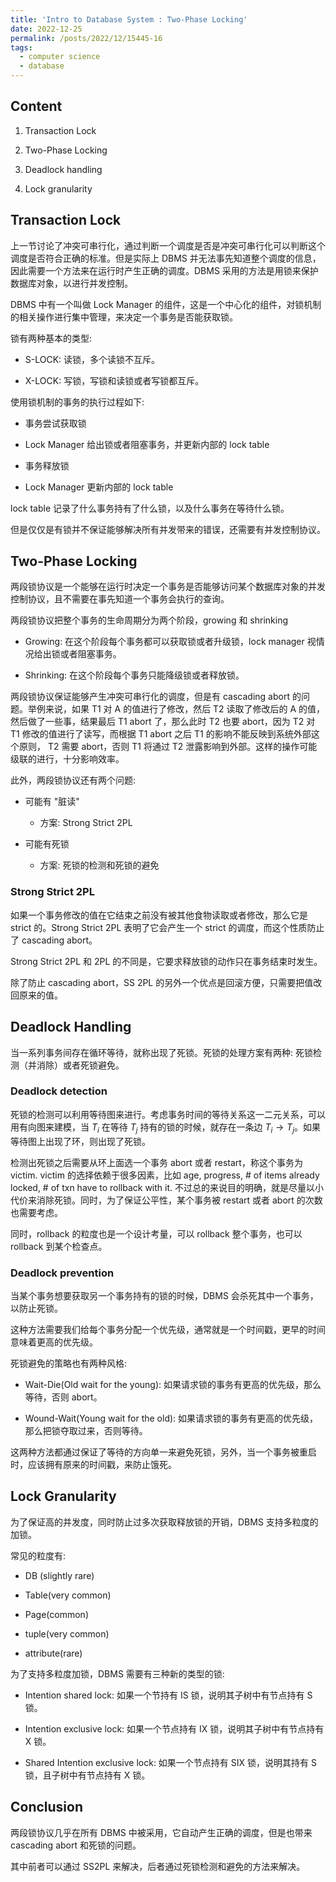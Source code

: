 ```yaml
---
title: 'Intro to Database System : Two-Phase Locking'
date: 2022-12-25
permalink: /posts/2022/12/15445-16
tags:
  - computer science
  - database
---
```


## Content

1. Transaction Lock

2. Two-Phase Locking

3. Deadlock handling

4. Lock granularity

## Transaction Lock

上一节讨论了冲突可串行化，通过判断一个调度是否是冲突可串行化可以判断这个调度是否符合正确的标准。但是实际上 DBMS 并无法事先知道整个调度的信息，因此需要一个方法来在运行时产生正确的调度。DBMS 采用的方法是用锁来保护数据库对象，以进行并发控制。

DBMS 中有一个叫做 Lock Manager 的组件，这是一个中心化的组件，对锁机制的相关操作进行集中管理，来决定一个事务是否能获取锁。

锁有两种基本的类型:

- S-LOCK: 读锁，多个读锁不互斥。

- X-LOCK: 写锁，写锁和读锁或者写锁都互斥。

使用锁机制的事务的执行过程如下:

- 事务尝试获取锁

- Lock Manager 给出锁或者阻塞事务，并更新内部的 lock table

- 事务释放锁

- Lock Manager 更新内部的 lock table

lock table 记录了什么事务持有了什么锁，以及什么事务在等待什么锁。

但是仅仅是有锁并不保证能够解决所有并发带来的错误，还需要有并发控制协议。

## Two-Phase Locking

两段锁协议是一个能够在运行时决定一个事务是否能够访问某个数据库对象的并发控制协议，且不需要在事先知道一个事务会执行的查询。

两段锁协议把整个事务的生命周期分为两个阶段，growing 和 shrinking

- Growing: 在这个阶段每个事务都可以获取锁或者升级锁，lock manager 视情况给出锁或者阻塞事务。

- Shrinking: 在这个阶段每个事务只能降级锁或者释放锁。

两段锁协议保证能够产生冲突可串行化的调度，但是有 cascading abort 的问题。举例来说，如果 T1 对 A 的值进行了修改，然后 T2 读取了修改后的 A 的值，然后做了一些事，结果最后 T1 abort 了，那么此时 T2 也要 abort，因为 T2 对 T1 修改的值进行了读写，而根据 T1 abort 之后 T1 的影响不能反映到系统外部这个原则， T2 需要 abort，否则 T1 将通过 T2 泄露影响到外部。这样的操作可能级联的进行，十分影响效率。

此外，两段锁协议还有两个问题:

- 可能有 "脏读"
    - 方案: Strong Strict 2PL

- 可能有死锁
    - 方案: 死锁的检测和死锁的避免

### Strong Strict 2PL

如果一个事务修改的值在它结束之前没有被其他食物读取或者修改，那么它是 strict 的。Strong Strict 2PL 表明了它会产生一个 strict 的调度，而这个性质防止了 cascading abort。

Strong Strict 2PL 和 2PL 的不同是，它要求释放锁的动作只在事务结束时发生。

除了防止 cascading abort，SS 2PL 的另外一个优点是回滚方便，只需要把值改回原来的值。

## Deadlock Handling

当一系列事务间存在循环等待，就称出现了死锁。死锁的处理方案有两种: 死锁检测（并消除）或者死锁避免。

### Deadlock detection

死锁的检测可以利用等待图来进行。考虑事务时间的等待关系这一二元关系，可以用有向图来建模，当 $T_i$ 在等待 $T_j$ 持有的锁的时候，就存在一条边 $T_i \to T_j$。如果等待图上出现了环，则出现了死锁。

检测出死锁之后需要从环上面选一个事务 abort 或者 restart，称这个事务为 victim. victim 的选择依赖于很多因素，比如 age, progress, # of items already locked, # of txn have to rollback with it. 不过总的来说目的明确，就是尽量以小代价来消除死锁。同时，为了保证公平性，某个事务被 restart 或者 abort 的次数也需要考虑。

同时，rollback 的粒度也是一个设计考量，可以 rollback 整个事务，也可以 rollback 到某个检查点。

### Deadlock prevention

当某个事务想要获取另一个事务持有的锁的时候，DBMS 会杀死其中一个事务，以防止死锁。

这种方法需要我们给每个事务分配一个优先级，通常就是一个时间戳，更早的时间意味着更高的优先级。

死锁避免的策略也有两种风格:

- Wait-Die(Old wait for the young): 如果请求锁的事务有更高的优先级，那么等待，否则 abort。

- Wound-Wait(Young wait for the old): 如果请求锁的事务有更高的优先级，那么把锁夺取过来，否则等待。

这两种方法都通过保证了等待的方向单一来避免死锁，另外，当一个事务被重启时，应该拥有原来的时间戳，来防止饿死。

## Lock Granularity

为了保证高的并发度，同时防止过多次获取释放锁的开销，DBMS 支持多粒度的加锁。

常见的粒度有:

- DB (slightly rare)

- Table(very common)

- Page(common)

- tuple(very common)

- attribute(rare)

为了支持多粒度加锁，DBMS 需要有三种新的类型的锁:

- Intention shared lock: 如果一个节持有 IS 锁，说明其子树中有节点持有 S 锁。

- Intention exclusive lock: 如果一个节点持有 IX 锁，说明其子树中有节点持有 X 锁。

- Shared Intention exclusive lock: 如果一个节点持有 SIX 锁，说明其持有 S 锁，且子树中有节点持有 X 锁。

## Conclusion

两段锁协议几乎在所有 DBMS 中被采用，它自动产生正确的调度，但是也带来 cascading abort 和死锁的问题。

其中前者可以通过 SS2PL 来解决，后者通过死锁检测和避免的方法来解决。